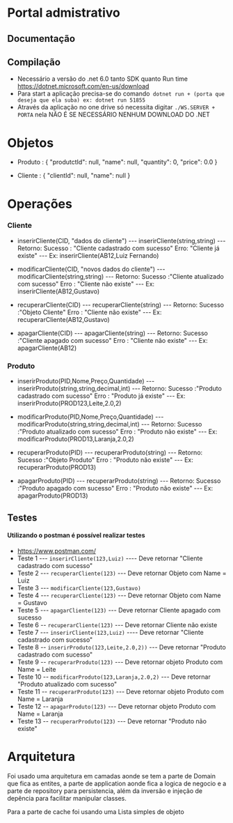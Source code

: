 # Portal admistrativo
## Documentação

## Compilação

- Necessário a versão do .net 6.0 tanto SDK quanto Run time https://dotnet.microsoft.com/en-us/download
- Para start a aplicação precisa-se do comando``` dotnet run + (porta que deseja que ela suba) ex: dotnet run 51855```  
- Através da aplicação no one drive só necessita digitar ```./WS.SERVER + PORTA``` nela NÃO É SE NECESSÁRIO NENHUM DOWNLOAD DO .NET


# Objetos

- Produto : {
  "produtctId": null,
  "name": null,
  "quantity": 0,
  "price": 0.0
}

- Cliente : {
  "clientId": null,
  "name": null
}


# Operações
### Cliente
- inserirCliente(CID, "dados do cliente")
--- inserirCliente(string,string)
--- Retorno: Sucesso : "Cliente cadastrado com sucesso" Erro: "Cliente já existe"
--- Ex: inserirCliente(AB12,Luiz Fernando)

- modificarCliente(CID, "novos dados do cliente")
--- modificarCliente(string,string)
--- Retorno:  Sucesso :"Cliente atualizado com sucesso"  Erro : "Cliente não existe"
--- Ex: inserirCliente(AB12,Gustavo)

- recuperarCliente(CID)
--- recuperarCliente(string)
--- Retorno:  Sucesso :"Objeto Cliente"  Erro : "Cliente não existe"
--- Ex: recuperarCliente(AB12,Gustavo)

- apagarCliente(CID)
--- apagarCliente(string)
--- Retorno:  Sucesso :"Cliente apagado com sucesso"  Erro : "Cliente não existe"
--- Ex: apagarCliente(AB12)

### Produto
- inserirProduto(PID,Nome,Preço,Quantidade)
--- inserirProduto(string,string,decimal,int)
--- Retorno:  Sucesso :"Produto cadastrado com sucesso"  Erro : "Produto já existe"
--- Ex: inserirProduto(PROD123,Leite,2.0,2)

- modificarProduto(PID,Nome,Preço,Quantidade)
--- modificarProduto(string,string,decimal,int)
--- Retorno:  Sucesso :"Produto atualizado com sucesso"  Erro : "Produto não existe"
--- Ex: modificarProduto(PROD13,Laranja,2.0,2)

- recuperarProduto(PID)
--- recuperarProduto(string)
--- Retorno:  Sucesso :"Objeto Produto"  Erro : "Produto não existe"
--- Ex: recuperarProduto(PROD13)

- apagarProduto(PID)
--- recuperarProduto(string)
--- Retorno:  Sucesso :"Produto apagado com sucesso"  Erro : "Produto não existe"
--- Ex: apagarProduto(PROD13)


## Testes
#### Utilizando o postman é possível realizar testes
- https://www.postman.com/
- Teste 1
--- ``` inserirCliente(123,Luiz) ```
---- Deve retornar "Cliente cadastrado com sucesso"
- Teste 2
---  ```recuperarCliente(123)```
--- Deve retornar Objeto com Name = Luiz
- Teste 3
--- ```modificarCliente(123,Gustavo)```
- Teste 4
--- ```recuperarCliente(123)```
--- Deve retornar Objeto com Name = Gustavo
- Teste 5
--- ```apagarCliente(123)```
--- Deve retornar Cliente apagado com sucesso
- Teste 6
--  ```recuperarCliente(123)```
--- Deve retornar Cliente não existe
- Teste 7
--- ``` inserirCliente(123,Luiz) ```
---- Deve retornar "Cliente cadastrado com sucesso"
- Teste 8
--  ```inserirProduto(123,Leite,2.0,2))```
--- Deve retornar "Produto cadastrado com sucesso"
- Teste 9
--  ```recuperarProduto(123)```
--- Deve retornar objeto Produto com Name = Leite
- Teste 10
--  ```modificarProduto(123,Laranja,2.0,2)```
--- Deve retornar "Produto atualizado com sucesso"
- Teste 11
--  ```recuperarProduto(123)```
--- Deve retornar  objeto Produto com Name = Laranja
- Teste 12
--  ```apagarProduto(123)```
--- Deve retornar  objeto Produto com Name = Laranja
- Teste 13
--  ```recuperarProduto(123)```
--- Deve retornar  "Produto não existe"

# Arquitetura
Foi usado uma arquitetura em camadas aonde se tem a parte de Domain que fica as entites, a parte de application aonde fica a logica de negocio e a parte de repository para persistencia, além da inversão e injeção de depência para facilitar manipular classes.

Para a parte de cache foi usando uma Lista simples de objeto
